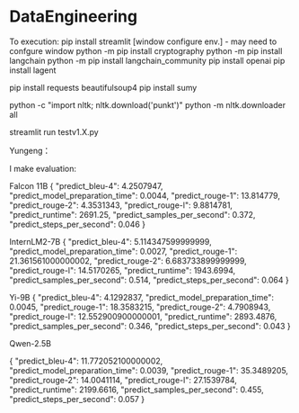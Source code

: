 # DataEngineering

To execution:
pip install streamlit
[window configure env.] - may need to confgure window
python -m pip install cryptography
python -m pip install langchain
python -m pip install langchain_community
pip install openai
pip install lagent

pip install requests beautifulsoup4
pip install sumy

python -c "import nltk; nltk.download('punkt')"
python -m nltk.downloader all

streamlit run testv1.X.py


Yungeng：

I make evaluation:

Falcon 11B
{
    "predict_bleu-4": 4.2507947,
    "predict_model_preparation_time": 0.0044,
    "predict_rouge-1": 13.814779,
    "predict_rouge-2": 4.3531343,
    "predict_rouge-l": 9.8814781,
    "predict_runtime": 2691.25,
    "predict_samples_per_second": 0.372,
    "predict_steps_per_second": 0.046
}

InternLM2-7B
{
    "predict_bleu-4": 5.114347599999999,
    "predict_model_preparation_time": 0.0027,
    "predict_rouge-1": 21.361561000000002,
    "predict_rouge-2": 6.683733899999999,
    "predict_rouge-l": 14.5170265,
    "predict_runtime": 1943.6994,
    "predict_samples_per_second": 0.514,
    "predict_steps_per_second": 0.064
}

Yi-9B
{
    "predict_bleu-4": 4.1292837,
    "predict_model_preparation_time": 0.0045,
    "predict_rouge-1": 18.3583215,
    "predict_rouge-2": 4.7908943,
    "predict_rouge-l": 12.552900900000001,
    "predict_runtime": 2893.4876,
    "predict_samples_per_second": 0.346,
    "predict_steps_per_second": 0.043
}

Qwen-2.5B

{
    "predict_bleu-4": 11.772052100000002,
    "predict_model_preparation_time": 0.0039,
    "predict_rouge-1": 35.3489205,
    "predict_rouge-2": 14.0041114,
    "predict_rouge-l": 27.1539784,
    "predict_runtime": 2199.6616,
    "predict_samples_per_second": 0.455,
    "predict_steps_per_second": 0.057
}
